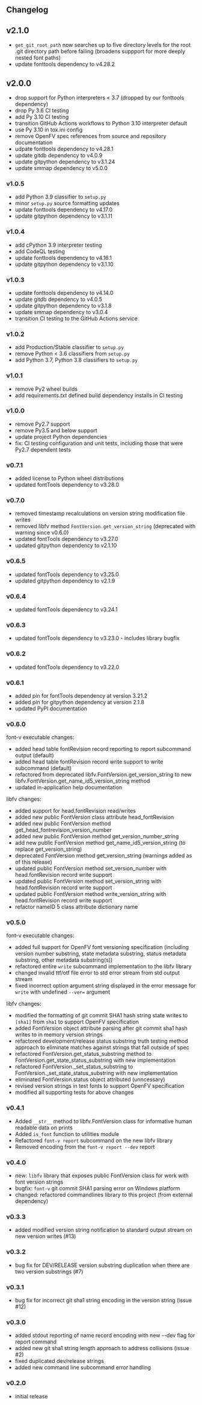 ## Changelog

## v2.1.0

- `get_git_root_path` now searches up to five directory levels for the root .git directory path before failing (broadens suppport for more deeply nested font paths)
- update fonttools dependency to v4.28.2

## v2.0.0

- drop support for Python interpreters < 3.7 (dropped by our fonttools dependency)
- drop Py 3.6 CI testing
- add Py 3.10 CI testing
- transition GitHub Actions workflows to Python 3.10 interpreter default
- use Py 3.10 in tox.ini config
- remove OpenFV spec references from source and repository documentation
- udpate fonttools dependency to v4.28.1
- update gitdb dependency to v4.0.9
- update gitpython dependency to v3.1.24
- update smmap dependency to v5.0.0

### v1.0.5

- add Python 3.9 classifier to `setup.py`
- minor `setup.py` source formatting updates
- update fonttools dependency to v4.17.0
- update gitpython dependency to v3.1.11

### v1.0.4

- add cPython 3.9 interpreter testing
- add CodeQL testing
- update fonttools dependency to v4.16.1
- update gitpython dependency to v3.1.10

### v1.0.3

- update fonttools dependency to v4.14.0
- update gitdb dependency to v4.0.5
- update gitpython dependency to v3.1.8
- update smmap dependency to v3.0.4
- transition CI testing to the GitHub Actions service

### v1.0.2

- add Production/Stable classifier to `setup.py`
- remove Python < 3.6 classifiers from `setup.py`
- add Python 3.7, Python 3.8 classifiers to `setup.py`

### v1.0.1

- remove Py2 wheel builds
- add requirements.txt defined build dependency installs in CI testing

### v1.0.0

- remove Py2.7 support
- remove Py3.5 and below support
- update project Python dependencies
- fix: CI testing configuration and unit tests, including those that were Py2.7 dependent tests

### v0.7.1

- added license to Python wheel distributions
- updated fontTools dependency to v3.28.0

### v0.7.0

- removed timestamp recalculations on version string modification file writes
- removed libfv method `FontVersion.get_version_string` (deprecated with warning since v0.6.0)
- updated fontTools dependency to v3.27.0
- updated gitpython dependency to v2.1.10

### v0.6.5

- updated fontTools dependency to v3.25.0
- updated gitpython dependency to v2.1.9

### v0.6.4

- updated fontTools dependency to v3.24.1

### v0.6.3

- updated fontTools dependency to v3.23.0 - includes library bugfix

### v0.6.2

- updated fontTools dependency to v3.22.0

### v0.6.1

- added pin for fontTools dependency at version 3.21.2
- added pin for gitpython dependency at version 2.1.8
- updated PyPI documentation

### v0.6.0

font-v executable changes:

- added head table fontRevision record reporting to report subcommand output (default)
- added head table fontRevision record write support to write subcommand (default)
- refactored from deprecated libfv.FontVersion.get_version_string to new libfv.FontVersion.get_name_id5_version_string method
- updated in-application help documentation

libfv changes:

- added support for head.fontRevision read/writes
- added new public FontVersion class attribute head_fontRevision
- added new public FontVersion method get_head_fontrevision_version_number
- added new public FontVersion method get_version_number_string
- add new public FontVersion method get_name_id5_version_string (to replace get_version_string)
- deprecated FontVersion method get_version_string (warnings added as of this release)
- updated public FontVersion method set_version_number with head.fontRevision record write support
- updated public FontVersion method set_version_string with head.fontRevision record write support
- updated public FontVersion method write_version_string with head.fontRevision record write support
- refactor nameID 5 class attribute dictionary name

### v0.5.0

font-v executable changes:

- added full support for OpenFV font versioning specification (including version number substring, state metadata substring, status metadata substring, other metadata substring(s))
- refactored entire `write` subcommand implementation to the libfv library
- changed invalid ttf/otf file error to std error stream from std output stream
- fixed incorrect option argument string displayed in the error message for `write` with undefined `--ver=` argument

libfv changes:

- modified the formatting of git commit SHA1 hash string state writes to `[sha1]` from `sha1` to support OpenFV specification
- added FontVersion object attribute parsing after git commit sha1 hash writes to in memory version strings
- refactored development/release status substring truth testing method approach to eliminate matches against strings that fall outside of spec
- refactored FontVersion.get_status_substring method to FontVersion.get_state_status_substring with new implementation
- refactored FontVersion.\_set_status_substring to FontVersion.\_set_state_status_substring with new implementation
- eliminated FontVersion.status object attributed (unncessary)
- revised version strings in test fonts to support OpenFV specification
- modified all supporting tests for above changes

### v0.4.1

- Added `__str__` method to libfv.FontVersion class for informative human readable data on prints
- Added `is_font` function to utilities module
- Refactored `font-v report` subcommand on the new libfv library
- Removed encoding from the `font-v report --dev` report

### v0.4.0

- new: `libfv` library that exposes public FontVersion class for work with font version strings
- bugfix: `font-v` git commit SHA1 parsing error on Windows platform
- changed: refactored commandlines library to this project (from external dependency)

### v0.3.3

- added modified version string notification to standard output stream on new version writes (#13)

### v0.3.2

- bug fix for DEV/RELEASE version substring duplication when there are two version substrings (#7)

### v0.3.1

- bug fix for incorrect git sha1 string encoding in the version string (issue #12)

### v0.3.0

- added stdout reporting of name record encoding with new --dev flag for report command
- added new git sha1 string length approach to address collisions (issue #2)
- fixed duplicated dev/release strings
- added new command line subcommand error handling

### v0.2.0

- initial release
